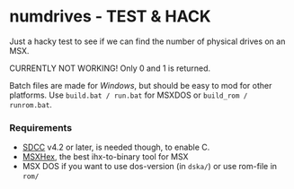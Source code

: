 # numdrives - TEST & HACK
Just a hacky test to see if we can find the number of physical drives on an MSX.

CURRENTLY NOT WORKING! Only 0 and 1 is returned.

Batch files are made for *Windows*, but should be easy to mod for other platforms. 
Use `build.bat / run.bat` for MSXDOS or `build_rom / runrom.bat`.

### Requirements
* [SDCC](https://sdcc.sourceforge.net/) v4.2 or later, is needed though, to enable C.
* [MSXHex](https://aoineko.org/msxgl/index.php?title=MSXhex), the best ihx-to-binary tool for MSX
* MSX DOS if you want to use dos-version (in `dska/`) or use rom-file in `rom/`
